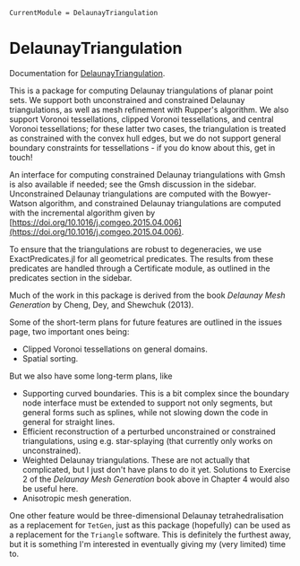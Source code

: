 ```@meta
CurrentModule = DelaunayTriangulation
```

# DelaunayTriangulation

Documentation for [DelaunayTriangulation](https://github.com/DanielVandH/DelaunayTriangulation.jl).

This is a package for computing Delaunay triangulations of planar point sets. We support both unconstrained and constrained Delaunay triangulations, as well as mesh refinement with Rupper's algorithm. We also support Voronoi tessellations, clipped Voronoi tessellations, and central Voronoi tessellations; for these latter two cases, the triangulation is treated as constrained with the convex hull edges, but we do not support general boundary constraints for tessellations - if you do know about this, get in touch!

An interface for computing  constrained Delaunay triangulations with Gmsh is also available if needed; see the Gmsh discussion in the sidebar. Unconstrained Delaunay triangulations are computed with the Bowyer-Watson algorithm, and constrained Delaunay triangulations are computed with the incremental algorithm given by [https://doi.org/10.1016/j.comgeo.2015.04.006](https://doi.org/10.1016/j.comgeo.2015.04.006).

To ensure that the triangulations are robust to degeneracies, we use ExactPredicates.jl for all geometrical predicates. The results from these predicates are handled through a Certificate module, as outlined in the predicates section in the sidebar.

Much of the work in this package is derived from the book *Delaunay Mesh Generation* by Cheng, Dey, and Shewchuk (2013).

Some of the short-term plans for future features are outlined in the issues page, two important ones being:

- Clipped Voronoi tessellations on general domains.
- Spatial sorting.

But we also have some long-term plans, like

- Supporting curved boundaries. This is a bit complex since the boundary node interface must be extended to support not only segments, but general forms such as splines, while not slowing down the code in general for straight lines.
- Efficient reconstruction of a perturbed unconstrained or constrained triangulations, using e.g. star-splaying (that currently only works on unconstrained).
- Weighted Delaunay triangulations. These are not actually that complicated, but I just don't have plans to do it yet. Solutions to Exercise 2 of the *Delaunay Mesh Generation* book above in Chapter 4 would also be useful here.
- Anisotropic mesh generation.

One other feature would be three-dimensional Delaunay tetrahedralisation as a replacement for `TetGen`, just as this package (hopefully) can be used as a replacement for the `Triangle` software. This is definitely the furthest away, but it is something I'm interested in eventually giving my (very limited) time to.